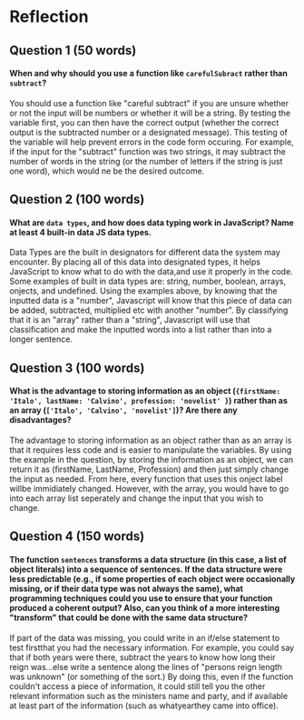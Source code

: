 # Reflection

## Question 1 (50 words)
#### When and why should you use a function like `carefulSubract` rather than `subtract`? 
You should use a function like "careful subtract" if you are unsure whether or not the input will be numbers or whether it will be a string. By testing the variable first, you can then have the correct output (whether the correct output is the subtracted number or a designated message). This testing of the variable will help prevent errors in the code form occuring. For example, if the input for the "subtract" function was two strings, it may subtract the number of words in the string (or the number of letters if the string is just one word), which would ne be the desired outcome. 

## Question 2 (100 words)
#### What are `data types`, and how does data typing work in JavaScript? Name at least 4 built-in data JS data types. 

Data Types are the built in designators for different data the system may encounter. By placing all of this data into designated types, it helps JavaScript to know what to do with the data,and use it properly in the code. 
Some examples of built in data types are: string, number, boolean, arrays, onjects, and undefined. 
Using the examples above, by knowing that the inputted data is a "number", Javascript will know that this piece of data can be added, subtracted, multiplied etc with another "number". By classifying that it is an "array" rather than a "string", Javascript will use that classification and make the inputted words into a list rather than into a longer sentence. 

## Question 3 (100 words)
#### What is the advantage to storing information as an object (`{firstName: 'Italo', lastName: 'Calvino', profession: 'novelist' }`) rather than as an array (`['Italo', 'Calvino', 'novelist']`)? Are there any disadvantages?

The advantage to storing information as an object rather than as an array is that it requires less code and is easier to manipulate the variables. By using the example in the question, by storing the information as an object, we can return it as (firstName, LastName, Profession) and then just simply change the input as needed. From here, every function that uses this onject label willbe immidiately changed. However, with the array, you would have to go into each array list seperately and change the input that you wish to change. 

## Question 4 (150 words)
#### The function `sentences` transforms a data structure (in this case, a list of object literals) into a sequence of sentences. If the data structure were less predictable (e.g., if some properties of each object were occasionally missing, or if their data type was not always the same), what programming techniques could you use to ensure that your function produced a coherent output? Also, can you think of a more interesting "transform" that could be done with the same data structure?

If part of the data was missing, you could write in an if/else statement to test firstthat you had the necessary information. For example, you could say that if both years were there, subtract the years to know how long their reign was...else write a sentence along the lines of "persons reign length was unknown" (or something of the sort.) By doing this, even if the function couldn't access a piece of information, it could still tell you the other relevant information such as the ministers name and party, and if available at least part of the information (such as whatyearthey came into office). 


